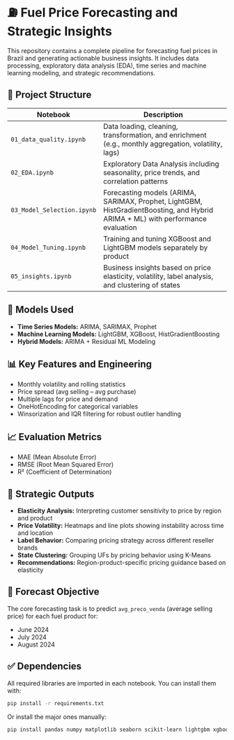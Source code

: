 # ⛽ Fuel Price Forecasting and Strategic Insights

This repository contains a complete pipeline for forecasting fuel prices in Brazil and generating actionable business insights. It includes data processing, exploratory data analysis (EDA), time series and machine learning modeling, and strategic recommendations.

## 📁 Project Structure

| Notebook | Description |
|----------|-------------|
| `01_data_quality.ipynb` | Data loading, cleaning, transformation, and enrichment (e.g., monthly aggregation, volatility, lags) |
| `02_EDA.ipynb` | Exploratory Data Analysis including seasonality, price trends, and correlation patterns |
| `03_Model_Selection.ipynb` | Forecasting models (ARIMA, SARIMAX, Prophet, LightGBM, HistGradientBoosting, and Hybrid ARIMA + ML) with performance evaluation |
| `04_Model_Tuning.ipynb` | Training and tuning XGBoost and LightGBM models separately by product |
| `05_insights.ipynb` | Business insights based on price elasticity, volatility, label analysis, and clustering of states |

## 🧪 Models Used

- **Time Series Models:** ARIMA, SARIMAX, Prophet
- **Machine Learning Models:** LightGBM, XGBoost, HistGradientBoosting
- **Hybrid Models:** ARIMA + Residual ML Modeling

## 📊 Key Features and Engineering

- Monthly volatility and rolling statistics
- Price spread (avg selling – avg purchase)
- Multiple lags for price and demand
- OneHotEncoding for categorical variables
- Winsorization and IQR filtering for robust outlier handling

## 📈 Evaluation Metrics

- MAE (Mean Absolute Error)  
- RMSE (Root Mean Squared Error)  
- R² (Coefficient of Determination)

## 🧠 Strategic Outputs

- **Elasticity Analysis:** Interpreting customer sensitivity to price by region and product  
- **Price Volatility:** Heatmaps and line plots showing instability across time and location  
- **Label Behavior:** Comparing pricing strategy across different reseller brands  
- **State Clustering:** Grouping UFs by pricing behavior using K-Means  
- **Recommendations:** Region-product-specific pricing guidance based on elasticity

## 📌 Forecast Objective

The core forecasting task is to predict `avg_preco_venda` (average selling price) for each fuel product for:

- June 2024
- July 2024
- August 2024

## ✅ Dependencies

All required libraries are imported in each notebook. You can install them with:

```bash
pip install -r requirements.txt
```

Or install the major ones manually:

```bash
pip install pandas numpy matplotlib seaborn scikit-learn lightgbm xgboost statsmodels pmdarima plotly geopandas
```